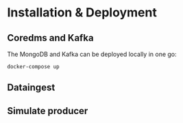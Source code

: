 # Installation & Deployment

## Coredms and Kafka

The MongoDB and Kafka can be deployed locally in one go:

```shell
docker-compose up
```

## Dataingest

## Simulate producer












